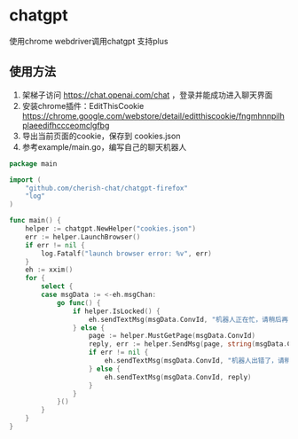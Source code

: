# chatgpt

使用chrome webdriver调用chatgpt 支持plus

## 使用方法

1. 架梯子访问 https://chat.openai.com/chat ，登录并能成功进入聊天界面
2. 安装chrome插件：EditThisCookie https://chrome.google.com/webstore/detail/editthiscookie/fngmhnnpilhplaeedifhccceomclgfbg
3. 导出当前页面的cookie，保存到 cookies.json
4. 参考example/main.go，编写自己的聊天机器人

```go
package main

import (
	"github.com/cherish-chat/chatgpt-firefox"
	"log"
)

func main() {
	helper := chatgpt.NewHelper("cookies.json")
	err := helper.LaunchBrowser()
	if err != nil {
		log.Fatalf("launch browser error: %v", err)
	}
	eh := xxim()
	for {
		select {
		case msgData := <-eh.msgChan:
			go func() {
				if helper.IsLocked() {
					eh.sendTextMsg(msgData.ConvId, "机器人正在忙，请稍后再试")
				} else {
					page := helper.MustGetPage(msgData.ConvId)
					reply, err := helper.SendMsg(page, string(msgData.Content))
					if err != nil {
						eh.sendTextMsg(msgData.ConvId, "机器人出错了，请稍后再试: "+err.Error())
					} else {
						eh.sendTextMsg(msgData.ConvId, reply)
					}
				}
            }()
		}
	}
}

```